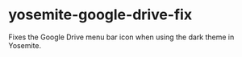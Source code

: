 yosemite-google-drive-fix
=========================

Fixes the Google Drive menu bar icon when using the dark theme in Yosemite. 
